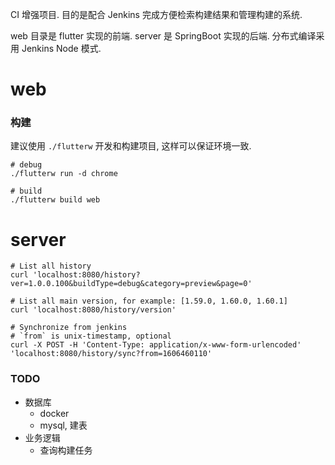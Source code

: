 CI 增强项目. 目的是配合 Jenkins 完成方便检索构建结果和管理构建的系统.

web 目录是 flutter 实现的前端. server 是 SpringBoot 实现的后端. 分布式编译采用 Jenkins Node 模式. 

# web

### 构建
建议使用 `./flutterw` 开发和构建项目, 这样可以保证环境一致.

```shell
# debug
./flutterw run -d chrome

# build
./flutterw build web
```

# server
```shell
# List all history
curl 'localhost:8080/history?ver=1.0.0.100&buildType=debug&category=preview&page=0'

# List all main version, for example: [1.59.0, 1.60.0, 1.60.1]
curl 'localhost:8080/history/version'

# Synchronize from jenkins
# `from` is unix-timestamp, optional
curl -X POST -H 'Content-Type: application/x-www-form-urlencoded' 'localhost:8080/history/sync?from=1606460110'
```

### TODO
* 数据库
  - docker
  - mysql, 建表
* 业务逻辑
  - 查询构建任务

